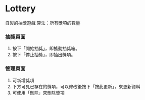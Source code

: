 # Lottery

自製的抽獎遊戲
算法：所有獎項的數量

### 抽獎頁面
1. 按下「開始抽獎」，即搖動抽獎箱。
2. 按下「停止抽獎」，即抽出獎項。

### 管理頁面
1. 可新增獎項
2. 下方可見已存在的獎項，可以修改後按下「按此更新」，來更新資料
3. 可使用「刪除」來刪除獎項
